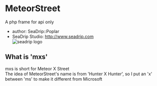 # MeteorStreet
A php frame for api only  
* author: SeaDrip::Poplar  
* SeaDrip Studio: http://www.seadrip.com  
![seadrip logo](http://www.seadrip.com/Public/images/sd_logo.png "SeaDrip Studio")

## What is 'mxs'
mxs is short for Meteor X Street  
The idea of MeteorStreet's name is from 'Hunter X Hunter', so I put an 'x' between 'ms' to make it different from Microsoft
